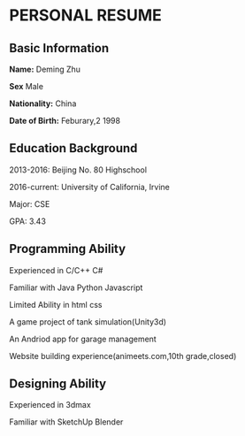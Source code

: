 # PERSONAL RESUME 

## Basic Information
**Name:** Deming Zhu

**Sex** Male

**Nationality:** China 

**Date of Birth:** Feburary,2 1998

## Education Background
2013-2016: Beijing No. 80 Highschool

2016-current: University of California, Irvine

Major: CSE

GPA: 3.43

## Programming Ability
Experienced in C/C++ C#

Familiar with Java Python Javascript

Limited Ability in html css


A game project of tank simulation(Unity3d)

An Andriod app for garage management

Website building experience(animeets.com,10th grade,closed)

## Designing Ability
Experienced in 3dmax

Familiar with SketchUp Blender

